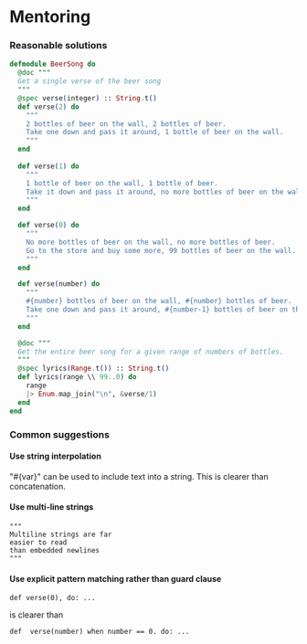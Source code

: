 # Mentoring

### Reasonable solutions

```elixir
defmodule BeerSong do
  @doc """
  Get a single verse of the beer song
  """
  @spec verse(integer) :: String.t()
  def verse(2) do
    """
    2 bottles of beer on the wall, 2 bottles of beer.
    Take one down and pass it around, 1 bottle of beer on the wall.
    """
  end
  
  def verse(1) do
    """
    1 bottle of beer on the wall, 1 bottle of beer.
    Take it down and pass it around, no more bottles of beer on the wall.
    """
  end

  def verse(0) do
    """
    No more bottles of beer on the wall, no more bottles of beer.
    Go to the store and buy some more, 99 bottles of beer on the wall.
    """
  end

  def verse(number) do
    """
    #{number} bottles of beer on the wall, #{number} bottles of beer.
    Take one down and pass it around, #{number-1} bottles of beer on the wall.
    """
  end

  @doc """
  Get the entire beer song for a given range of numbers of bottles.
  """
  @spec lyrics(Range.t()) :: String.t()
  def lyrics(range \\ 99..0) do
    range
    |> Enum.map_join("\n", &verse/1)
  end
end
```
 
### Common suggestions

#### Use string interpolation
"#{var}" can be used to include text into a string.
This is clearer than concatenation.

#### Use multi-line strings
```
"""
Multiline strings are far
easier to read
than embedded newlines
"""
``` 

#### Use explicit pattern matching rather than guard clause 
```
def verse(0), do: ...
```
is clearer than
```
def  verse(number) when number == 0. do: ...
```
